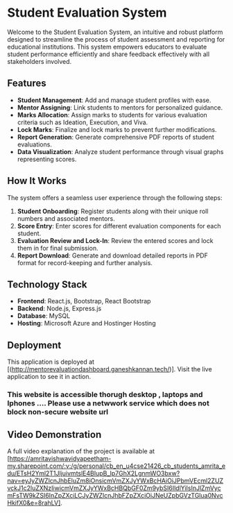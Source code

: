 # Student Evaluation System

Welcome to the Student Evaluation System, an intuitive and robust platform designed to streamline the process of student assessment and reporting for educational institutions. This system empowers educators to evaluate student performance efficiently and share feedback effectively with all stakeholders involved.

## Features

- **Student Management**: Add and manage student profiles with ease.
- **Mentor Assigning**: Link students to mentors for personalized guidance.
- **Marks Allocation**: Assign marks to students for various evaluation criteria such as Ideation, Execution, and Viva.
- **Lock Marks**: Finalize and lock marks to prevent further modifications.
- **Report Generation**: Generate comprehensive PDF reports of student evaluations.
- **Data Visualization**: Analyze student performance through visual graphs representing scores.

## How It Works

The system offers a seamless user experience through the following steps:

1. **Student Onboarding**: Register students along with their unique roll numbers and associated mentors.
2. **Score Entry**: Enter scores for different evaluation components for each student.
3. **Evaluation Review and Lock-In**: Review the entered scores and lock them in for final submission.
4. **Report Download**: Generate and download detailed reports in PDF format for record-keeping and further analysis.

## Technology Stack

- **Frontend**: React.js, Bootstrap, React Bootstrap
- **Backend**: Node.js, Express.js
- **Database**: MySQL 
- **Hosting**: Microsoft Azure and Hostinger Hosting


## Deployment

This application is deployed at [(http://mentorevaluationdashboard.ganeshkannan.tech/)]. Visit the live application to see it in action.

### This website is accessible thorugh desktop , laptops and Iphones .... Please use a netwwork service which does not block non-secure website url

## Video Demonstration

A full video explanation of the project is available at [https://amritavishwavidyapeetham-my.sharepoint.com/:v:/g/personal/cb_en_u4cse21426_cb_students_amrita_edu/ETsH2Yml2T1JljuivmtslE4BIupB_lp7GhX2LgnmWO3bxw?nav=eyJyZWZlcnJhbEluZm8iOnsicmVmZXJyYWxBcHAiOiJPbmVEcml2ZUZvckJ1c2luZXNzIiwicmVmZXJyYWxBcHBQbGF0Zm9ybSI6IldlYiIsInJlZmVycmFsTW9kZSI6InZpZXciLCJyZWZlcnJhbFZpZXciOiJNeUZpbGVzTGlua0NvcHkifX0&e=8rahLV].

